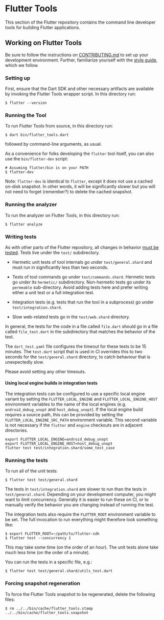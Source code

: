 # Flutter Tools

This section of the Flutter repository contains the command line developer tools
for building Flutter applications.

## Working on Flutter Tools

Be sure to follow the instructions on [CONTRIBUTING.md](../../CONTRIBUTING.md)
to set up your development environment. Further, familiarize yourself with the
[style guide](../../docs/contributing/Style-guide-for-Flutter-repo.md),
which we follow.

### Setting up

First, ensure that the Dart SDK and other necessary artifacts are available by
invoking the Flutter Tools wrapper script. In this directory run:
```shell
$ flutter --version
```

### Running the Tool

To run Flutter Tools from source, in this directory run:
```shell
$ dart bin/flutter_tools.dart
```
followed by command-line arguments, as usual.

As a convenience for folks developing the `flutter` tool itself,
you can also use the `bin/flutter-dev` script:
```shell
# Assuming flutter/bin is on your PATH
$ flutter-dev
```

Note: `flutter-dev` is identical to `flutter`, except it does not
use a cached on-disk snapshot. In other words, it will be significantly
slower but you will not need to forget (remember?) to delete the cached
snapshot.

### Running the analyzer

To run the analyzer on Flutter Tools, in this directory run:
```shell
$ flutter analyze
```

### Writing tests

As with other parts of the Flutter repository, all changes in behavior
[must be tested](../../docs/contributing/Style-guide-for-Flutter-repo.md#write-test-find-bug).
Tests live under the `test/` subdirectory.

- Hermetic unit tests of tool internals go under `test/general.shard`
  and must run in significantly less than two seconds.

- Tests of tool commands go under `test/commands.shard`. Hermetic
  tests go under its `hermetic/` subdirectory. Non-hermetic tests go
  under its `permeable` sub-directory. Avoid adding tests here and
  prefer writing either a unit test or a full integration test.

- Integration tests (e.g. tests that run the tool in a subprocess) go
  under `test/integration.shard`.

- Slow web-related tests go in the `test/web.shard` directory.

In general, the tests for the code in a file called `file.dart` should
go in a file called `file_test.dart` in the subdirectory that matches
the behavior of the test.

The `dart_test.yaml` file configures the timeout for these tests to be
15 minutes. The `test.dart` script that is used in CI overrides this
to two seconds for the `test/general.shard` directory, to catch
behaviour that is unexpectedly slow.

Please avoid setting any other timeouts.

#### Using local engine builds in integration tests

The integration tests can be configured to use a specific local engine
variant by setting the `FLUTTER_LOCAL_ENGINE` and `FLUTTER_LOCAL_ENGINE_HOST`
environment variables to the name of the local engines (e.g. `android_debug_unopt`
and `host_debug_unopt`). If the local engine build requires a source path, this
can be provided by setting the `FLUTTER_LOCAL_ENGINE_SRC_PATH` environment
variable. This second variable is not necessary if the `flutter` and `engine`
checkouts are in adjacent directories.

```shell
export FLUTTER_LOCAL_ENGINE=android_debug_unopt
export FLUTTER_LOCAL_ENGINE_HOST=host_debug_unopt
flutter test test/integration.shard/some_test_case
```

### Running the tests

To run all of the unit tests:

```shell
$ flutter test test/general.shard
```

The tests in `test/integration.shard` are slower to run than the tests
in `test/general.shard`. Depending on your development computer, you
might want to limit concurrency. Generally it is easier to run these
on CI, or to manually verify the behavior you are changing instead of
running the test.

The integration tests also require the `FLUTTER_ROOT` environment
variable to be set. The full invocation to run everything might
therefore look something like:

```shell
$ export FLUTTER_ROOT=~/path/to/flutter-sdk
$ flutter test --concurrency 1
```

This may take some time (on the order of an hour). The unit tests
alone take much less time (on the order of a minute).

You can run the tests in a specific file, e.g.:

```shell
$ flutter test test/general.shard/utils_test.dart
```

### Forcing snapshot regeneration

To force the Flutter Tools snapshot to be regenerated, delete the following
files:
```shell
$ rm ../../bin/cache/flutter_tools.stamp ../../bin/cache/flutter_tools.snapshot
```
